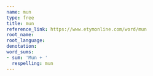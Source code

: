 ```yaml
---
name: mun
type: free
title: mun
reference_link: https://www.etymonline.com/word/mun
root_name: 
root_language: 
denotation: 
word_sums:
- sum: 'Mun + '
  respelling: mun
---
```

